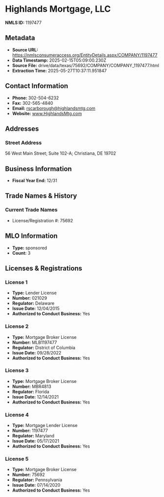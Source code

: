 # Highlands Mortgage, LLC

**NMLS ID:** 1197477

## Metadata
- **Source URL:** https://nmlsconsumeraccess.org/EntityDetails.aspx/COMPANY/1197477
- **Data Timestamp:** 2025-02-15T05:09:00.230Z
- **Source File:** drive/data/texas/75692/COMPANY/COMPANY_1197477.html
- **Extraction Time:** 2025-05-27T10:37:11.951847

## Contact Information
- **Phone:** 302-504-6232
- **Fax:** 302-565-4840
- **Email:** rscarborough@highlandsmtg.com
- **Website:** www.HighlandsMtg.com

## Addresses
### Street Address
56 West Main Street; Suite 102-A; Christiana, DE 19702

## Business Information
- **Fiscal Year End:** 12/31

## Trade Names & History
### Current Trade Names
- License/Registration #: 75692

## MLO Information
- **Type:** sponsored
- **Count:** 3

## Licenses & Registrations

### License 1
- **Type:** Lender License
- **Number:** 021029
- **Regulator:** Delaware
- **Issue Date:** 12/04/2015
- **Authorized to Conduct Business:** Yes

### License 2
- **Type:** Mortgage Broker License
- **Number:** MLB1197477
- **Regulator:** District of Columbia
- **Issue Date:** 09/28/2022
- **Authorized to Conduct Business:** Yes

### License 3
- **Type:** Mortgage Broker License
- **Number:** MBR4813
- **Regulator:** Florida
- **Issue Date:** 12/14/2021
- **Authorized to Conduct Business:** Yes

### License 4
- **Type:** Mortgage Lender License
- **Number:** 1197477
- **Regulator:** Maryland
- **Issue Date:** 05/17/2021
- **Authorized to Conduct Business:** Yes

### License 5
- **Type:** Mortgage Broker License
- **Number:** 75692
- **Regulator:** Pennsylvania
- **Issue Date:** 07/14/2020
- **Authorized to Conduct Business:** Yes
